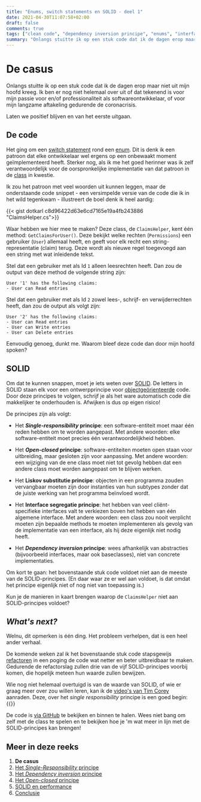 ```yaml
---
title: "Enums, switch statements en SOLID - deel 1"
date: 2021-04-30T11:07:58+02:00
draft: false
comments: true
tags: ["clean code", "dependency inversion principe", "enums", "interface segregatie principe", "liskov substitutie principe", "open-closed principe", "refactoren", "single-responsibility principe", "SOLID", "switch statements"]
summary: "Onlangs stuitte ik op een stuk code dat ik de dagen erop maar niet uit mijn hoofd kreeg. (Ik ben er nog niet helemaal over uit of dat tekenend is voor mijn passie voor en/of professionaliteit als softwareontwikkelaar, of voor mijn langzame aftakeling gedurende de coronacrisis.) Het ging om een switch statement rond een enum. De komende weken zal ik deze code refactoren om aan SOLID principes te voldoen."
---
```


# De casus


Onlangs stuitte ik op een stuk code dat ik de dagen erop maar niet uit mijn hoofd kreeg. Ik ben er nog niet helemaal over uit of dat tekenend is voor mijn passie voor en/of professionaliteit als softwareontwikkelaar, of voor mijn langzame aftakeling gedurende de coronacrisis.


Laten we positief blijven en van het eerste uitgaan.


## De code


Het ging om een [switch statement](https://docs.microsoft.com/en-us/dotnet/csharp/language-reference/keywords/switch) rond een [enum](https://docs.microsoft.com/en-us/dotnet/csharp/language-reference/builtin-types/enum). Dit is denk ik een patroon dat elke ontwikkelaar wel ergens op een onbewaakt moment geïmplementeerd heeft. Sterker nog, als ik me het goed herinner was ik zelf verantwoordelijk voor de oorspronkelijke implementatie van dat patroon in de [class](https://docs.microsoft.com/en-us/dotnet/csharp/programming-guide/classes-and-structs/classes) in kwestie.


Ik zou het patroon met veel woorden uit kunnen leggen, maar de onderstaande code snippet - een versimpelde versie van de code die ik in het wild tegenkwam - illustreert de boel denk ik heel aardig:


{{< gist dotkarl c8d96422d63e6cd7165e19a4fb243886 "ClaimsHelper.cs">}}


Waar hebben we hier mee te maken? Deze class, de `ClaimsHelper`, kent één method: `GetClaimsForUser()`. Deze bekijkt welke rechten (`Permissions`) een gebruiker (`User`) allemaal heeft, en geeft voor elk recht een string-representatie (claim) terug. Deze wordt als nieuwe regel toegevoegd aan een string met wat inleidende tekst.


Stel dat een gebruiker met als Id `1` alleen leesrechten heeft. Dan zou de output van deze method de volgende string zijn:


```
User '1' has the following claims:
- User can Read entries
```


Stel dat een gebruiker met als Id `2` zowel lees-, schrijf- en verwijderrechten heeft, dan zou de output als volgt zijn:


```
User '2' has the following claims:
- User can Read entries
- User can Write entries
- User can Delete entries
```


Eenvoudig genoeg, dunkt me. Waarom bleef deze code dan door mijn hoofd spoken?


## SOLID


Om dat te kunnen snappen, moet je iets weten over [SOLID](https://en.wikipedia.org/wiki/SOLID). De letters in SOLID staan elk voor een ontwerpprincipe voor [objectgeörienteerde](https://en.wikipedia.org/wiki/Object-oriented_programming) code. Door deze principes te volgen, schrijf je als het ware automatisch code die makkelijker te onderhouden is. Afwijken is dus op eigen risico!


De principes zijn als volgt:


- Het ***Single-responsibility* principe**: een software-entiteit moet maar één reden hebben om te worden aangepast. Met andere woorden: elke software-entiteit moet precies één verantwoordelijkheid hebben.

- Het ***Open-closed* principe**: software-entiteiten moeten open staan voor uitbreiding, maar gesloten zijn voor aanpassing. Met andere woorden: een wijziging van de ene class moet niet tot gevolg hebben dat een andere class moet worden aangepast om te blijven werken.

- Het **Liskov substitutie principe**: objecten in een programma zouden vervangbaar moeten zijn door instanties van hun subtypes zonder dat de juiste werking van het programma beïnvloed wordt.

- Het **Interface segregatie principe**: het hebben van veel cliënt-specifieke interfaces valt te verkiezen boven het hebben van één algemene interface. Met andere woorden: een class zou nooit verplicht moeten zijn bepaalde methods te moeten implementeren als gevolg van de implementatie van een interface, als hij deze eigenlijk niet nodig heeft.

- Het ***Dependency inversion* principe**: wees afhankelijk van abstracties (bijvoorbeeld interfaces, maar ook baseclasses), niet van concrete implementaties.


Om kort te gaan: het bovenstaande stuk code voldoet niet aan de meeste van de SOLID-principes. (En daar waar ze er wel aan voldoet, is dat omdat het principe eigenlijk niet of nog niet van toepassing is.)


Kun je de manieren in kaart brengen waarop de `ClaimsHelper` niet aan SOLID-principes voldoet?


## *What's next?*


Welnu, dit opmerken is één ding. Het probleem verhelpen, dat is een heel ander verhaal. 


De komende weken zal ik het bovenstaande stuk code stapsgewijs [refactoren](https://en.wikipedia.org/wiki/Code_refactoring) in een poging de code wat netter en beter uitbreidbaar te maken. Gedurende de refactorslag zullen drie van de vijf SOLID-principes voorbij komen, die hopelijk meteen hun waarde zullen bewijzen.


Wie nog niet helemaal overtuigd is van de waarde van SOLID, of wie er graag meer over zou willen leren, kan ik de [video's van Tim Corey](https://www.youtube.com/channel/UC-ptWR16ITQyYOglXyQmpzw) aanraden. Deze, over het *single responsibility* principe is een goed begin:
{{<youtube id="5RwhyZnVRS8" title="Design Patterns: Single Responsibility Principle Explained Practically in C# (The S in SOLID)" >}}


De code is [via GitHub](https://github.com/notkarlmarx/RefactorExercises/blob/master/RefactorExercises/EnumSwitch/Original/ClaimsHelper.cs) te bekijken en binnen te halen. Wees niet bang om zelf met de class te spelen en te bekijken hoe je 'm wat meer in lijn met de SOLID-principes kan brengen!


## Meer in deze reeks

1. **De casus**
2. [Het *Single-Responsibility* principe](/blog/21/05/enums-switch-statements-en-solid-2/)
3. [Het *Dependency inversion* principe](/blog/21/05/enums-switch-statements-en-solid-3)
4. [Het *Open-closed* principe](/blog/21/05/enums-switch-statements-en-solid-4)
5. [SOLID en performance](/blog/21/05/enums-switch-statements-en-solid-5)
6. [Conclusie](/blog/21/06/enums-switch-statements-en-solid-6)

